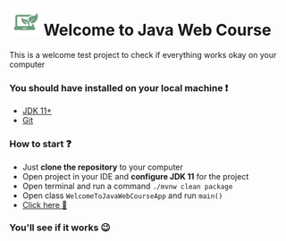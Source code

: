 # <img src="https://raw.githubusercontent.com/bobocode-projects/resources/master/image/logo_transparent_background.png" height=50/> Welcome to Java Web Course

This is a welcome test project to check if everything works okay on your computer

### You should have installed on your local machine ❗️
* [JDK 11+](https://jdk.java.net/15/)
* [Git](https://git-scm.com/book/en/v2/Getting-Started-Installing-Git)

### How to start ❓

* Just **clone the repository** to your computer
* Open project in your IDE and **configure JDK 11** for the project
* Open terminal and run a command `./mvnw clean package`
* Open class `WelcomeToJavaWebCourseApp` and run `main()`
* [Click here 🔗](`http://localhost:8080/welcome`)

### You'll see if it works 😉
 

